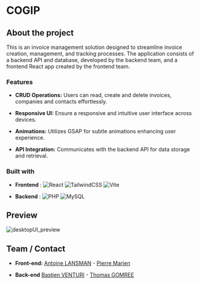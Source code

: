 # COGIP

## About the project

This is an invoice management solution designed to streamline invoice creation, management, and tracking processes. The application consists of a backend API and database, developed by the backend team, and a frontend React app created by the frontend team.

### Features

- **CRUD Operations:** Users can read, create and delete invoices, companies and contacts effortlessly.

- **Responsive UI:** Ensure a responsive and intuitive user interface across devices.
- **Animations:** Utilizes GSAP for subtle animations enhancing user experience.

- **API Integration:** Communicates with the backend API for data storage and retrieval.

### Built with

- **Frontend** : ![React](https://shields.io/badge/react-black?logo=react&style=for-the-badge)
  ![TailwindCSS](https://img.shields.io/badge/tailwindcss-%2338B2AC.svg?style=for-the-badge&logo=tailwind-css&logoColor=white)
  ![Vite](https://img.shields.io/badge/vite-%23646CFF.svg?style=for-the-badge&logo=vite&logoColor=white)

- **Backend** :
  ![PHP](https://img.shields.io/badge/PHP-777BB4?style=for-the-badge&logo=php&logoColor=white)
  ![MySQL](https://img.shields.io/badge/mysql-%2300f.svg?style=for-the-badge&logo=mysql&logoColor=white)

## Preview

![desktopUI_preview](/assets/img/preview.png)

## Team / Contact

- **Front-end:**
  [Antoine LANSMAN](https://github.com/antoinel74) -
  [Pierre Marien](https://github.com/Pierremarien)

- **Back-end**
  [Bastien VENTURI](https://github.com/bastien-venturi) -
  [Thomas GOMREE](https://github.com/tomboszko)
